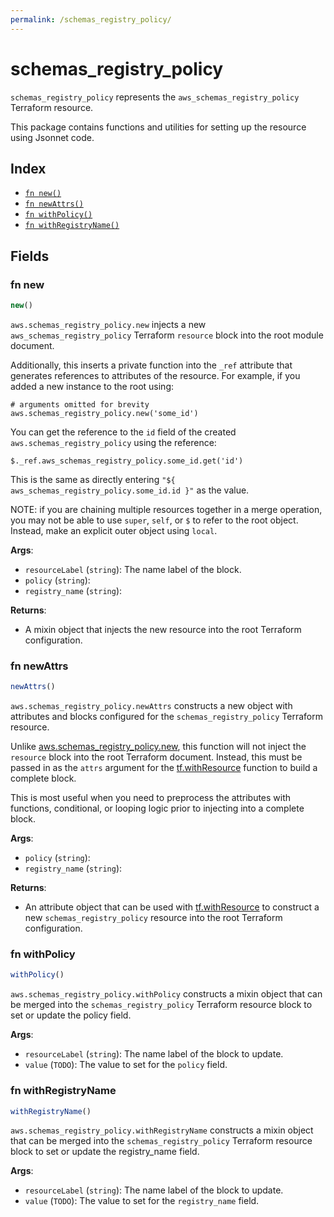 ```yaml
---
permalink: /schemas_registry_policy/
---
```


# schemas_registry_policy

`schemas_registry_policy` represents the `aws_schemas_registry_policy` Terraform resource.



This package contains functions and utilities for setting up the resource using Jsonnet code.


## Index

* [`fn new()`](#fn-new)
* [`fn newAttrs()`](#fn-newattrs)
* [`fn withPolicy()`](#fn-withpolicy)
* [`fn withRegistryName()`](#fn-withregistryname)

## Fields

### fn new

```ts
new()
```


`aws.schemas_registry_policy.new` injects a new `aws_schemas_registry_policy` Terraform `resource`
block into the root module document.

Additionally, this inserts a private function into the `_ref` attribute that generates references to attributes of the
resource. For example, if you added a new instance to the root using:

    # arguments omitted for brevity
    aws.schemas_registry_policy.new('some_id')

You can get the reference to the `id` field of the created `aws.schemas_registry_policy` using the reference:

    $._ref.aws_schemas_registry_policy.some_id.get('id')

This is the same as directly entering `"${ aws_schemas_registry_policy.some_id.id }"` as the value.

NOTE: if you are chaining multiple resources together in a merge operation, you may not be able to use `super`, `self`,
or `$` to refer to the root object. Instead, make an explicit outer object using `local`.

**Args**:
  - `resourceLabel` (`string`): The name label of the block.
  - `policy` (`string`): 
  - `registry_name` (`string`): 

**Returns**:
- A mixin object that injects the new resource into the root Terraform configuration.


### fn newAttrs

```ts
newAttrs()
```


`aws.schemas_registry_policy.newAttrs` constructs a new object with attributes and blocks configured for the `schemas_registry_policy`
Terraform resource.

Unlike [aws.schemas_registry_policy.new](#fn-schemasregistrypolicynew), this function will not inject the `resource`
block into the root Terraform document. Instead, this must be passed in as the `attrs` argument for the
[tf.withResource](https://github.com/tf-libsonnet/core/tree/main/docs#fn-withresource) function to build a complete block.

This is most useful when you need to preprocess the attributes with functions, conditional, or looping logic prior to
injecting into a complete block.

**Args**:
  - `policy` (`string`): 
  - `registry_name` (`string`): 

**Returns**:
  - An attribute object that can be used with [tf.withResource](https://github.com/tf-libsonnet/core/tree/main/docs#fn-withresource) to construct a new `schemas_registry_policy` resource into the root Terraform configuration.


### fn withPolicy

```ts
withPolicy()
```

`aws.schemas_registry_policy.withPolicy` constructs a mixin object that can be merged into the `schemas_registry_policy`
Terraform resource block to set or update the policy field.



**Args**:
  - `resourceLabel` (`string`): The name label of the block to update.
  - `value` (`TODO`): The value to set for the `policy` field.


### fn withRegistryName

```ts
withRegistryName()
```

`aws.schemas_registry_policy.withRegistryName` constructs a mixin object that can be merged into the `schemas_registry_policy`
Terraform resource block to set or update the registry_name field.



**Args**:
  - `resourceLabel` (`string`): The name label of the block to update.
  - `value` (`TODO`): The value to set for the `registry_name` field.
